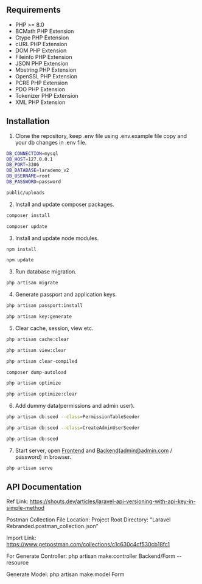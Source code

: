 ## Requirements

- PHP >= 8.0
- BCMath PHP Extension
- Ctype PHP Extension
- cURL PHP Extension
- DOM PHP Extension
- Fileinfo PHP Extension
- JSON PHP Extension
- Mbstring PHP Extension
- OpenSSL PHP Extension
- PCRE PHP Extension
- PDO PHP Extension
- Tokenizer PHP Extension
- XML PHP Extension

## Installation

1) Clone the repository, keep .env file using .env.example file copy and your db changes in .env file.

``` bash
DB_CONNECTION=mysql
DB_HOST=127.0.0.1
DB_PORT=3306
DB_DATABASE=larademo_v2
DB_USERNAME=root
DB_PASSWORD=password
```

``` bash
public/uploads
```

2) Install and update composer packages.

``` bash
composer install
```

``` bash
composer update
```

3) Install and update node modules.

``` bash
npm install
```

``` bash
npm update
```

3) Run database migration.

``` bash
php artisan migrate
```

4) Generate passport and application keys.

``` bash
php artisan passport:install
```

``` bash
php artisan key:generate
```

5) Clear cache, session, view etc.

``` bash
php artisan cache:clear
```

``` bash
php artisan view:clear
```

``` bash
php artisan clear-compiled
```

``` bash
composer dump-autoload
```

``` bash
php artisan optimize
```

``` bash
php artisan optimize:clear
```

6) Add dummy data(permissions and admin user).

``` bash
php artisan db:seed --class=PermissionTableSeeder
```

``` bash
php artisan db:seed --class=CreateAdminUserSeeder
```

``` bash
php artisan db:seed
```

7) Start server, open <a href="http://127.0.0.1:8000" target="_blank">Frontend</a> and <a href="http://127.0.0.1:8000/backend" target="_blank">Backend</a>(admin@admin.com / password) in browser.

``` bash
php artisan serve
```

## API Documentation
Ref Link: https://shouts.dev/articles/laravel-api-versioning-with-api-key-in-simple-method

Postman Collection File Location: 
Project Root Directory: "Laravel Rebranded.postman_collection.json"

Import Link: https://www.getpostman.com/collections/c1c630c4cf530cb18fc1



For Generate Controller:
php artisan make:controller Backend/Form --resource

Generate Model:
php artisan make:model Form





